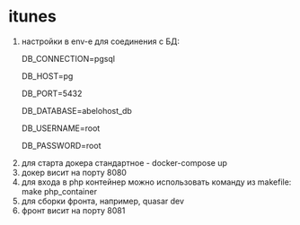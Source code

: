 <h1>itunes</h1>
<p>
    <ol>
        <li>настройки в env-е для соединения с БД:
            <p>DB_CONNECTION=pgsql</p>
            <p>DB_HOST=pg</p>
            <p>DB_PORT=5432</p>
            <p>DB_DATABASE=abelohost_db</p>
            <p>DB_USERNAME=root</p>
            <p>DB_PASSWORD=root</p>
        </li>
        <li>для старта докера стандартное - docker-compose up</li>
        <li>докер висит на порту 8080</li>
        <li>для входа в php контейнер можно использовать команду из makefile: make php_container</li>
        <li>для сборки фронта, например, quasar dev</li>
        <li>фронт висит на порту 8081</li>
    </ol>
    